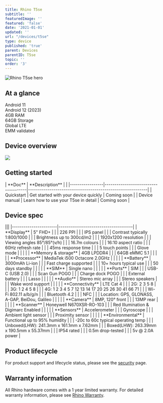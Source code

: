 ```yaml
---
title: Rhino T5se
subtitle: ''
featuredImage: ''
featured: 'false'
date: '2021-01-01'
updated: ''
url: "/devices/t5se"
type: device
published: 'true'
parent: Devices
parentID: T5se
topic: ''
order: '3'
---
```


<div class="device-grid">
  <div class="device-image">
    <img src="/assets/t5se-combined-1x.png" alt="Rhino T5se hero">
  </div>
  <div class="device-intro">
    <h2>At a glance</h2>
    <div id="glance_grid">
      <div class="glance-item">
        <div class="glance-icon">
          <i class="fas fa-rocket-launch"></i>
        </div>
        <div class="glance-text">
          Android 11
        </div>
      </div>
      <div class="glance-item">
        <div class="glance-icon">
          <i class="fas fa-arrow-alt-up"></i>
        </div>
        <div class="glance-text">
          Android 12 (2023)
        </div>
      </div>
      <div class="glance-item">
        <div class="glance-icon">
          <i class="fas fa-memory"></i>
        </div>
        <div class="glance-text">
          4GB RAM
        </div>
      </div>
      <div class="glance-item">
        <div class="glance-icon">
          <i class="fas fa-hdd"></i>
        </div>
        <div class="glance-text">
          64GB Storage
        </div>
      </div>
      <div class="glance-item">
        <div class="glance-icon">
          <i class="fas fa-signal"></i>
        </div>
        <div class="glance-text">
          Global LTE
        </div>
      </div>
      <div class="glance-item">
        <div class="glance-icon">
          <i class="fas fa-badge-check"></i>
        </div>
        <div class="glance-text">
          EMM validated
        </div>
      </div>
    </div>
  </div>
</div>

## Device overview

[![](/assets/t5se_wireframe.svg)](/assets/t5se_wireframe.svg)

## Getting started

<div id="support_table" markdown="1">
| **Doc**         | **Description**                      | <i class="fa fa-cloud"></i>                                 |
|-----------------|--------------------------------------|-------------------------------------------------------------|
| Quickstart      | Get started with your device quickly | Coming soon |
| Device manual   | Learn how to use your T5se in detail | Coming soon |
</div>

## Device spec

<div id="support_table" class="table-headless table-spec" markdown="1">
|||
|-----------------------|--------------------------------------|
| **Display**           | 5" FHD+                             |
|                       | 226 PPI                              |
|                       | IPS panel                            |
|                       | Contrast typically 1:800/1000        |
|                       | Brightness up to 300cd/m2            |
|                       | 1920x1200 resolution                 |
|                       | Viewing angles 85°/85°(v/h)          |
|                       | 16.7m colours                        |
|                       | 16:10 aspect ratio                   |
|                       | 60Hz refresh rate                    |
|                       | 45ms response time                   |
|                       | 5 touch points                       |
|                       | Glove mode                           |
|                       |                                      |
| **Memory & storage**  | 4GB LPDDR4                           |
|                       | 64GB eMMC 5.1                        |
|                       |                                      |
| **Processor**         | MediaTek i500 Octacore 2.0GHz        |
|                       |                                      |
| **Battery**           | 3000mAh Li-ion                       |
|                       | Fast charge supported                |
|                       | 10+ hours typical use                |
|                       | 50 days standby                      |
|                       |                                      |
| **SIM**               | Single nano                          |
|                       |                                      |
| **Ports**             | SIM                                  |
|                       | USB-C (USB 2.0)                      |
|                       | Scan Gun POGO                        |
|                       | Charge dock POGO                     |
|                       | External battery                     |
|                       | Lasso                                |
|                       |                                      |
| **Audio**             | Stereo mic array                     |
|                       | Stereo speakers                      |
|                       | Wake word support                    |
|                       |                                      |
| **Connectivity**      | LTE Cat 4                            |
|                       | 2G: 2 3 5 8                          |
|                       | 3G: 1 2 4 5 8                        |
|                       | 4G: 1 2 3 4 5 7 12 13 14 17 20 25 26 30 41 66 71 |
|                       | Wi-Fi 802.11 a/b/g/n                 |
|                       | Bluetooth 4.2                        |
|                       | NFC                                  |
|                       | Location: GPS, GLONASS, A-GAP, BeiDou, Galileo |
|                       |                                      |
| **Camera**            | 8MP, 120° front                      |
|                       | 13MP rear                            |
|                       |                                      |
| **Scanner**           | Honeywell N670XSR-RO-103             |
|                       | Red Illumination & Digimarc Enabled  |
|                       |                                      |
| **Sensors**           | Accelerometer                        |
|                       | Gyroscope                            |
|                       | Ambient light sensor                 |
|                       | Proximity sensor                     |
|                       |                                      |
| **Environmental**     | Functional up to 95% humidity        |
|                       | -20c to 60c typical operating temp   |
|                       | Unboxed(LHW): 241.3mm x 161.1mm x 7.62mm  |
|                       | Boxed(LHW): 263.39mm x 190.5mm x 55.37mm   |
|                       | IP54 rated                           |
|                       | 0.5m drop-tested                     |
|                       | 5v @ 2.0A power                      |
</div>

## Product lifecycle

For product support and lifecycle status, please see the [security](/security) page.

## Warranty information

All Rhino hardware comes with a 1 year limited warranty. For detailed warranty information, please see [Rhino Warranty](/support/warranty).

